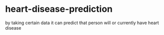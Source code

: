 # heart-disease-prediction
by taking certain data it can predict that person will or currently have heart disease
